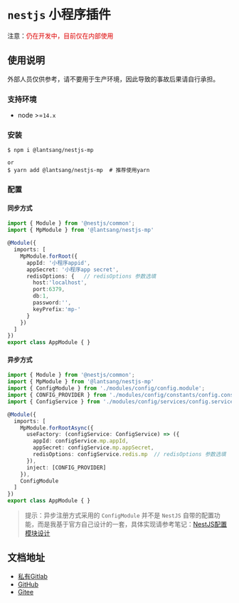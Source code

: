 # `nestjs` 小程序插件

注意：<font color="#dd0000">仍在开发中，目前仅在内部使用</font><br /> 

## 使用说明

外部人员仅供参考，请不要用于生产环境，因此导致的事故后果请自行承担。

### 支持环境

* node >=`14.x`

### 安装

``` shell
$ npm i @lantsang/nestjs-mp

or
$ yarn add @lantsang/nestjs-mp  # 推荐使用yarn
```

### 配置

#### 同步方式

``` typescript
import { Module } from '@nestjs/common';
import { MpModule } from '@lantsang/nestjs-mp'

@Module({
  imports: [
    MpModule.forRoot({
      appId: '小程序appid', 
      appSecret: '小程序app secret',
      redisOptions: {   // redisOptions 参数选填
        host:'localhost',
        port:6379,
        db:1,
        password:'',
        keyPrefix:'mp-'
      }
    })
  ]
})
export class AppModule { }
```

#### 异步方式

``` typescript
import { Module } from '@nestjs/common';
import { MpModule } from '@lantsang/nestjs-mp'
import { ConfigModule } from './modules/config/config.module';
import { CONFIG_PROVIDER } from './modules/config/constants/config.constant';
import { ConfigService } from './modules/config/services/config.service';

@Module({
  imports: [
    MpModule.forRootAsync({
      useFactory: (configService: ConfigService) => ({
        appId: configService.mp.appId,
        appSecret: configService.mp.appSecret,
        redisOptions: configService.redis.mp  // redisOptions 参数选填
      }),
      inject: [CONFIG_PROVIDER]
    }),
    ConfigModule
  ]
})
export class AppModule { }
```

> 提示：异步注册方式采用的 `ConfigModule` 并不是 `NestJS` 自带的配置功能，而是我基于官方自己设计的一套，具体实现请参考笔记：[NestJS配置模块设计](https://github.com/IricBing/note/blob/master/NodeJS/NestJS/%E7%A8%8B%E5%BA%8F%E8%AE%BE%E8%AE%A1/%E9%85%8D%E7%BD%AE%E6%A8%A1%E5%9D%97%E8%AE%BE%E8%AE%A1/README.md)

## 文档地址

* [私有Gitlab](https://gitlab.lantsang.cn/nestjs-plugins/nestjs-tencent-iot/tree/master/docs)
* [GitHub](https://github.com/lantsang/nesjt-mp/tree/master/docs)
* [Gitee](https://gitee.com/lantsang/nestjs-mp/tree/master/docs)

